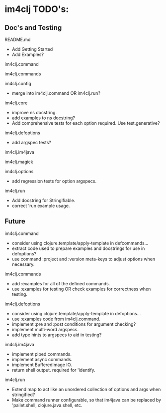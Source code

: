 im4clj TODO's:
==============

Doc's and Testing
-----------------

README.md
- Add Getting Started
- Add Examples?

im4clj.command

im4clj.commands

im4clj.config
- merge into im4clj.command OR im4clj.run?

im4clj.core
- improve ns docstring.
- add examples to ns docstring?
- Add comprehensive tests for each option required.
  Use test.generative?

im4clj.defoptions
- add argspec tests?

im4clj.im4java

im4clj.magick

im4clj.options
- add regression tests for option argspecs.

im4clj.run
- Add docstring for Stringifiable.
- correct 'run example usage.

Future
------

im4clj.command
- consider using clojure.template/apply-template in defcommands...
- extract code used to prepare examples and docstrings for use in defoptions?
- use command :project and :version meta-keys to adjust options when necessary.

im4clj.commands
- add :examples for all of the defined commands.
- use :examples for testing OR check examples for correctness when testing.

im4clj.defoptions
- consider using clojure.template/apply-template in defoptions...
- use :examples code from im4clj.command.
- implement :pre and :post conditions for argument checking?
- implement multi-word argspecs.
- add type hints to argspecs to aid in testing?

im4clj.im4java
- implement piped commands.
- implement async commands.
- implement BufferedImage IO.
- return shell output. required for 'identify.

im4clj.run
- Extend map to act like an unordered collection of options and args when stringified?
- Make command runner configurable, so that im4java can be replaced by 'pallet.shell,
  clojure.java.shell, etc.

